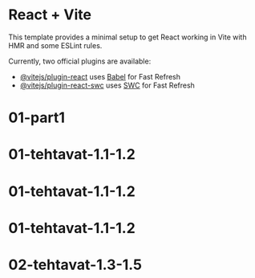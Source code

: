 # React + Vite

This template provides a minimal setup to get React working in Vite with HMR and some ESLint rules.

Currently, two official plugins are available:

- [@vitejs/plugin-react](https://github.com/vitejs/vite-plugin-react/blob/main/packages/plugin-react/README.md) uses [Babel](https://babeljs.io/) for Fast Refresh
- [@vitejs/plugin-react-swc](https://github.com/vitejs/vite-plugin-react-swc) uses [SWC](https://swc.rs/) for Fast Refresh
# 01-part1
# 01-tehtavat-1.1-1.2
# 01-tehtavat-1.1-1.2
# 01-tehtavat-1.1-1.2
# 02-tehtavat-1.3-1.5
